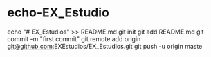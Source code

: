 # echo-EX_Estudio
echo "# EX_Estudios" >> README.md git init git add README.md git commit -m "first commit" git remote add origin git@github.com:EXEstudios/EX_Estudios.git git push -u origin maste

